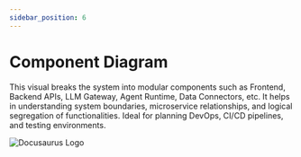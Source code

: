 ```yaml
---
sidebar_position: 6
---
```


# Component Diagram



This visual breaks the system into modular components such as Frontend, Backend APIs, LLM Gateway, Agent Runtime, Data Connectors, etc. It helps in understanding system boundaries, microservice relationships, and logical segregation of functionalities. Ideal for planning DevOps, CI/CD pipelines, and testing environments.

![Docusaurus Logo](/img/docusaurus.png)
